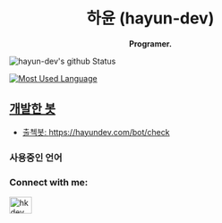 <h1 align="center">하윤 (hayun-dev)</h1>
<p align="center">
  <b>Programer.</b>
</p>

![hayun-dev's github Status](https://github-readme-stats.vercel.app/api?username=hayun-dev&count_private=true&show_icons=true&theme=tokyonight)
<a href="https://profile.codersrank.io/user/hayun-dev/">
  
![Most Used Language](https://github-readme-stats.vercel.app/api/top-langs/?username=hayun-dev&theme=tokyonight&layout=compact)<br/>
  
## 개발한 봇
* 출첵봇: https://hayundev.com/bot/check
  
### 사용중인 언어
  
<h3 align="left">Connect with me:</h3>
<p align="left">
<a href="https://discord.gg/hkdev" target="blank"><img align="center" src="https://raw.githubusercontent.com/rahuldkjain/github-profile-readme-generator/master/src/images/icons/Social/discord.svg" alt="hkdev" height="30" width="40" /></a>
